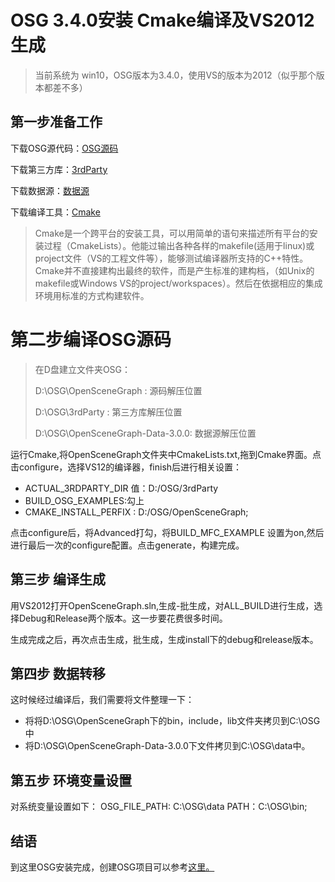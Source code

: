 OSG 3.4.0安装 Cmake编译及VS2012生成
==========================

> 当前系统为 win10，OSG版本为3.4.0，使用VS的版本为2012（似乎那个版本都差不多）

第一步准备工作
---

下载OSG源代码：[OSG源码](https://cmake.org/download/)

下载第三方库：[3rdParty](http://members.iinet.net.au/~bchrist/3rdParty_VC10_x86_x64.zip)

下载数据源：[数据源](http://www.openscenegraph.org/downloads/stable_releases/OpenSceneGraph-3.0/data/OpenSceneGraph-Data-3.0.0.zip)

下载编译工具：[Cmake](https://cmake.org/)

> Cmake是一个跨平台的安装工具，可以用简单的语句来描述所有平台的安装过程（CmakeLists）。他能过输出各种各样的makefile(适用于linux)或project文件（VS的工程文件等），能够测试编译器所支持的C++特性。Cmake并不直接建构出最终的软件，而是产生标准的建构档，（如Unix的makefile或Windows VS的project/workspaces）。然后在依据相应的集成环境用标准的方式构建软件。

第二步编译OSG源码
===

> 在D盘建立文件夹OSG：
> 
> D:\OSG\OpenSceneGraph : 源码解压位置
> 
> D:\OSG\3rdParty : 第三方库解压位置
> 
> D:\OSG\OpenSceneGraph-Data-3.0.0: 数据源解压位置

运行Cmake,将OpenSceneGraph文件夹中CmakeLists.txt,拖到Cmake界面。点击configure，选择VS12的编译器，finish后进行相关设置：

 - ACTUAL_3RDPARTY_DIR 值：D:/OSG/3rdParty
 - BUILD_OSG_EXAMPLES:勾上
 - CMAKE_INSTALL_PERFIX : D:/OSG/OpenSceneGraph;

点击configure后，将Advanced打勾，将BUILD_MFC_EXAMPLE 设置为on,然后进行最后一次的configure配置。点击generate，构建完成。

第三步 编译生成
--------

用VS2012打开OpenSceneGraph.sln,生成-批生成，对ALL_BUILD进行生成，选择Debug和Release两个版本。这一步要花费很多时间。

生成完成之后，再次点击生成，批生成，生成install下的debug和release版本。

第四步 数据转移
--------

这时候经过编译后，我们需要将文件整理一下：

 - 将将D:\OSG\OpenSceneGraph下的bin，include，lib文件夹拷贝到C:\OSG中
 - 将D:\OSG\OpenSceneGraph-Data-3.0.0下文件拷贝到C:\OSG\data中。

第五步 环境变量设置
----------

对系统变量设置如下：
OSG_FILE_PATH: C:\OSG\data
PATH：C:\OSG\bin;

结语
--

到这里OSG安装完成，创建OSG项目可以参考[这里。](https://github.com/WenHuiXie/OSG/blob/master/OSG+VS2012%E5%AE%89%E8%A3%85%E5%8F%8A%E7%8E%AF%E5%A2%83%E9%85%8D%E7%BD%AE.md)